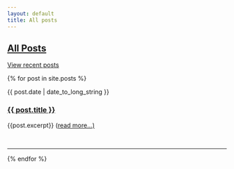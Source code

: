 ```yaml
---
layout: default
title: All posts
---
```


<h2><u>All Posts</u></h2>

<div class="pagination">
    <a href="{{ site.baseurl }}/" class="previous">
        View recent posts
    </a>
</div>


<!-- This loops through the paginated posts -->
{% for post in site.posts %}
<div class="post_section">
    <p class="listing_date">{{ post.date | date_to_long_string }}</p>
    <a href="{{ site.baseurl }}/{{ post.url }}">
        <h3 class="listing_title">{{ post.title }}</h3>
    </a>
    <!--
    <div class="tag_row">
    {% for category in post.categories %}
    <a href="{{ site.baseurl }}/categories/{{ category }}"><span class="pill_tag">{{ category }}</span></a>
    {% endfor %}
  </div>
-->
    <p>{{post.excerpt}} (<a href="{{ site.baseurl }}/{{ post.url }}">read more...)</a></p>
    <br>
    <hr>
</div>
{% endfor %}
